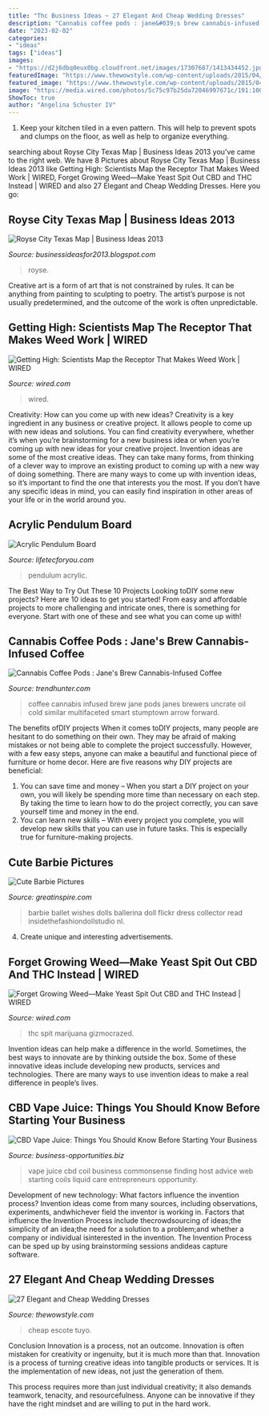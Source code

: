 ```yaml
---
title: "Thc Business Ideas ~ 27 Elegant And Cheap Wedding Dresses"
description: "Cannabis coffee pods : jane&#039;s brew cannabis-infused coffee"
date: "2023-02-02"
categories:
- "ideas"
tags: ["ideas"]
images:
- "https://d2j6dbq0eux0bg.cloudfront.net/images/17307687/1413434452.jpg"
featuredImage: "https://www.thewowstyle.com/wp-content/uploads/2015/04/Cheap-Wedding-Dresses-Ideas.jpg"
featured_image: "https://www.thewowstyle.com/wp-content/uploads/2015/04/Cheap-Wedding-Dresses-Ideas.jpg"
image: "https://media.wired.com/photos/5c75c97b25da72046997671c/191:100/w_1280,c_limit/marijuana-1014375240.jpg"
ShowToc: true
author: "Angelina Schuster IV"
---
```



1. Keep your kitchen tiled in a even pattern. This will help to prevent spots and clumps on the floor, as well as help to organize everything.

	

		
searching about Royse City Texas Map | Business Ideas 2013 you've came to the right web. We have 8 Pictures about Royse City Texas Map | Business Ideas 2013 like Getting High: Scientists Map the Receptor That Makes Weed Work | WIRED, Forget Growing Weed—Make Yeast Spit Out CBD and THC Instead | WIRED and also 27 Elegant and Cheap Wedding Dresses. Here you go:
		
    
## Royse City Texas Map | Business Ideas 2013

<img loading=lazy src="http://w0.fast-meteo.com/locationmaps/Royse-City.8.gif" onerror="this.onerror=null;this.src='https://tse2.mm.bing.net/th?id=OIP.T3RWtszFNkrEB2oayQMIlwHaEl&amp;pid=15.1';" alt="Royse City Texas Map | Business Ideas 2013">

_Source: businessideasfor2013.blogspot.com_

>royse. 

	

Creative art is a form of art that is not constrained by rules. It can be anything from painting to sculpting to poetry. The artist’s purpose is not usually predetermined, and the outcome of the work is often unpredictable.

    
## Getting High: Scientists Map The Receptor That Makes Weed Work | WIRED

<img loading=lazy src="https://media.wired.com/photos/595e4a3d2c0423091f4b8687/master/w_2560,c_limit/MarijuanaHP-92630655.jpg?mbid=social_retweet" onerror="this.onerror=null;this.src='https://tse1.mm.bing.net/th?id=OIP.ENgNWeqBNoDc7xHbBCuxQAHaEB&amp;pid=15.1';" alt="Getting High: Scientists Map the Receptor That Makes Weed Work | WIRED">

_Source: wired.com_

>wired. 

	

Creativity: How can you come up with new ideas?
Creativity is a key ingredient in any business or creative project. It allows people to come up with new ideas and solutions. You can find creativity everywhere, whether it’s when you’re brainstorming for a new business idea or when you’re coming up with new ideas for your creative project.
Invention ideas are some of the most creative ideas. They can take many forms, from thinking of a clever way to improve an existing product to coming up with a new way of doing something. There are many ways to come up with invention ideas, so it’s important to find the one that interests you the most. If you don’t have any specific ideas in mind, you can easily find inspiration in other areas of your life or in the world around you.

    
## Acrylic Pendulum Board

<img loading=lazy src="https://d2j6dbq0eux0bg.cloudfront.net/images/17307687/1413434452.jpg" onerror="this.onerror=null;this.src='https://tse2.mm.bing.net/th?id=OIP.a-WT_mTsioF6MQdER0KRYAHaHa&amp;pid=15.1';" alt="Acrylic Pendulum Board">

_Source: lifetecforyou.com_

>pendulum acrylic. 

	

The Best Way to Try Out These 10 Projects
Looking toDIY some new projects? Here are 10 ideas to get you started! From easy and affordable projects to more challenging and intricate ones, there is something for everyone. Start with one of these and see what you can come up with!

    
## Cannabis Coffee Pods : Jane&#039;s Brew Cannabis-Infused Coffee

<img loading=lazy src="http://cdn.trendhunterstatic.com/thumbs/janes-brew-cannabisinfused-coffee.jpeg" onerror="this.onerror=null;this.src='https://tse4.mm.bing.net/th?id=OIP.S4DTLHJUL0fdjMrmdPJ9TwHaE7&amp;pid=15.1';" alt="Cannabis Coffee Pods : Jane&#039;s Brew Cannabis-Infused Coffee">

_Source: trendhunter.com_

>coffee cannabis infused brew jane pods janes brewers uncrate oil cold similar multifaceted smart stumptown arrow forward. 

	

The benefits ofDIY projects
When it comes toDIY projects, many people are hesitant to do something on their own. They may be afraid of making mistakes or not being able to complete the project successfully. However, with a few easy steps, anyone can make a beautiful and functional piece of furniture or home decor. Here are five reasons why DIY projects are beneficial: 
1. You can save time and money – When you start a DIY project on your own, you will likely be spending more time than necessary on each step. By taking the time to learn how to do the project correctly, you can save yourself time and money in the end. 
2. You can learn new skills – With every project you complete, you will develop new skills that you can use in future tasks. This is especially true for furniture-making projects.

    
## Cute Barbie Pictures

<img loading=lazy src="https://greatinspire.com/wp-content/uploads/2016/06/Cute-Barbie-Pictures-24.jpg" onerror="this.onerror=null;this.src='https://tse3.mm.bing.net/th?id=OIP.ccnWPhCEuO83h6TTTIFu5gHaLg&amp;pid=15.1';" alt="Cute Barbie Pictures">

_Source: greatinspire.com_

>barbie ballet wishes dolls ballerina doll flickr dress collector read insidethefashiondollstudio nl. 

	

4. Create unique and interesting advertisements.

    
## Forget Growing Weed—Make Yeast Spit Out CBD And THC Instead | WIRED

<img loading=lazy src="https://media.wired.com/photos/5c75c97b25da72046997671c/191:100/w_1280,c_limit/marijuana-1014375240.jpg" onerror="this.onerror=null;this.src='https://tse1.mm.bing.net/th?id=OIP.fKgSmOF0x9OwkJXbsGI2fAHaD4&amp;pid=15.1';" alt="Forget Growing Weed—Make Yeast Spit Out CBD and THC Instead | WIRED">

_Source: wired.com_

>thc spit marijuana gizmocrazed. 

	

Invention ideas can help make a difference in the world. Sometimes, the best ways to innovate are by thinking outside the box. Some of these innovative ideas include developing new products, services and technologies. There are many ways to use invention ideas to make a real difference in people’s lives.

    
## CBD Vape Juice: Things You Should Know Before Starting Your Business

<img loading=lazy src="https://www.business-opportunities.biz/wp-content/uploads/2018/11/cbd-vape-juice.jpg" onerror="this.onerror=null;this.src='https://tse4.mm.bing.net/th?id=OIP.5YpGFPuJUvCDPXhP4t7mQAHaFV&amp;pid=15.1';" alt="CBD Vape Juice: Things You Should Know Before Starting Your Business">

_Source: business-opportunities.biz_

>vape juice cbd coil business commonsense finding host advice web starting coils liquid care entrepreneurs opportunity. 

	

Development of new technology: What factors influence the invention process?
Invention ideas come from many sources, including observations, experiments, andwhichever field the inventor is working in. Factors that influence the Invention Process include thecrowdsourcing of ideas;the simplicity of an idea;the need for a solution to a problem;and whether a company or individual isinterested in the invention. The Invention Process can be sped up by using brainstorming sessions andideas capture software.

    
## 27 Elegant And Cheap Wedding Dresses

<img loading=lazy src="https://www.thewowstyle.com/wp-content/uploads/2015/04/Cheap-Wedding-Dresses-Ideas.jpg" onerror="this.onerror=null;this.src='https://tse3.mm.bing.net/th?id=OIP.6JhU0tjnXfjpIzuFzxXmBAHaJ4&amp;pid=15.1';" alt="27 Elegant and Cheap Wedding Dresses">

_Source: thewowstyle.com_

>cheap escote tuyo. 

	

Conclusion
Innovation is a process, not an outcome.
Innovation is often mistaken for creativity or ingenuity, but it is much more than that. Innovation is a process of turning creative ideas into tangible products or services. It is the implementation of new ideas, not just the generation of them.

This process requires more than just individual creativity; it also demands teamwork, tenacity, and resourcefulness. Anyone can be innovative if they have the right mindset and are willing to put in the hard work.

